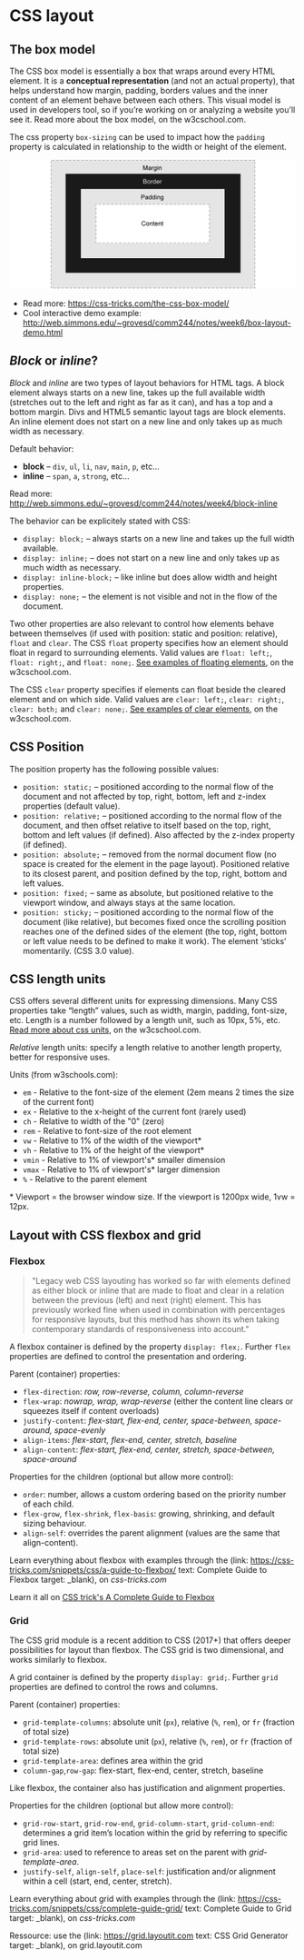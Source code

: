 # CSS layout

## The box model

The CSS box model is essentially a box that wraps around every HTML element. It is a **conceptual representation** (and not an actual property), that helps understand how margin, padding, borders values and the inner content of an element behave between each others. This visual model is used in developers tool, so if you’re working on or analyzing a website you’ll see it. Read more about the box model, on the w3cschool.com.

The css property `box-sizing` can be used to impact how the `padding` property is calculated in relationship to the width or height of the element.

![The box model](box-model.png)

- Read more: https://css-tricks.com/the-css-box-model/
- Cool interactive demo example: http://web.simmons.edu/~grovesd/comm244/notes/week6/box-layout-demo.html

## *Block* or *inline*?

*Block* and *inline* are two types of layout behaviors for HTML tags. A block element always starts on a new line, takes up the full available width (stretches out to the left and right as far as it can), and has a top and a bottom margin. Divs and HTML5 semantic layout tags are block elements. An inline element does not start on a new line and only takes up as much width as necessary.

Default behavior:

- **block** – `div`, `ul`, `li`, `nav`, `main`, `p`, etc...
- **inline** – `span`, `a`, `strong`, etc... 

Read more: http://web.simmons.edu/~grovesd/comm244/notes/week4/block-inline

The behavior can be explicitely stated with CSS:

- `display: block;` – always starts on a new line and takes up the full width available.
- `display: inline;` – does not start on a new line and only takes up as much width as necessary.
- `display: inline-block;` – like inline but does allow width and height properties.
- `display: none;` – the element is not visible and not in the flow of the document.

Two other properties are also relevant to control how elements behave between themselves (if used with position: static and position: relative), `float` and `clear`. The CSS `float` property specifies how an element should float in regard to surrounding elements. Valid values are `float: left;`, `float: right;`, and `float: none;`. [See examples of floating elements](https://www.w3schools.com/css/css_float_examples.asp), on the w3cschool.com.

The CSS `clear` property specifies if elements can float beside the cleared element and on which side. Valid values are `clear: left;`, `clear: right;`, `clear: both;` and `clear: none;`. [See examples of clear elements](https://www.w3schools.com/css/https://www.w3schools.com/css/css_float_clear.asp), on the w3cschool.com.

## CSS Position

The position property has the following possible values:

- `position: static;` – positioned according to the normal flow of the document and not affected by top, right, bottom, left and z-index properties (default value).
- `position: relative;` – positioned according to the normal flow of the document, and then offset relative to itself based on the top, right, bottom and left values (if defined). Also affected by the z-index property (if defined).
- `position: absolute;` – removed from the normal document flow (no space is created for the element in the page layout). Positioned relative to its closest parent, and position defined by the top, right, bottom and left values.
- `position: fixed;` – same as absolute, but positioned relative to the viewport window, and always stays at the same location.
- `position: sticky;` – positioned according to the normal flow of the document (like relative), but becomes fixed once the scrolling position reaches one of the defined sides of the element (the top, right, bottom or left value needs to be defined to make it work). The element ‘sticks’ momentarily. (CSS 3.0 value).

## CSS length units

CSS offers several different units for expressing dimensions. Many CSS properties take “length” values, such as width, margin, padding, font-size, etc. Length is a number followed by a length unit, such as 10px, 5%, etc. [Read more about css units](https://www.w3schools.com/css/css_units.asp), on the w3cschool.com.

*Relative* length units: specify a length relative to another length property, better for responsive uses.

Units (from w3schools.com):

- `em` - Relative to the font-size of the element (2em means 2 times the size of the current font)
- `ex` - Relative to the x-height of the current font (rarely used)
- `ch` - Relative to width of the "0" (zero)
- `rem` - Relative to font-size of the root element
- `vw` - Relative to 1% of the width of the viewport*
- `vh` - Relative to 1% of the height of the viewport*
- `vmin` - Relative to 1% of viewport's* smaller dimension
- `vmax` - Relative to 1% of viewport's* larger dimension
- `%` - Relative to the parent element

\* Viewport = the browser window size. If the viewport is 1200px wide, 1vw = 12px.

## Layout with CSS flexbox and grid

### Flexbox

> "Legacy web CSS layouting has worked so far with elements defined as either block or inline that are made to float and clear in a relation between the previous (left) and next (right) element. This has previously worked fine when used in combination with percentages for responsive layouts, but this method has shown its when taking contemporary standards of responsiveness into account."

A flexbox container is defined by the property `display: flex;`. Further `flex` properties are defined to control the presentation and ordering.

Parent (container) properties:

- `flex-direction`: *row, row-reverse, column, column-reverse*
- `flex-wrap`: *nowrap, wrap, wrap-reverse* (either the content line clears or squeezes itself if content overloads)
- `justify-content`: *flex-start, flex-end, center, space-between, space-around, space-evenly*
- `align-items`: *flex-start, flex-end, center, stretch, baseline*
- `align-content`: *flex-start, flex-end, center, stretch, space-between, space-around*

Properties for the children (optional but allow more control):

- `order`: number, allows a custom ordering based on the priority number of each child.
- `flex-grow`, `flex-shrink`, `flex-basis`: growing, shrinking, and default sizing behaviour.
- `align-self`: overrides the parent alignment (values are the same that align-content).

Learn everything about flexbox with examples through the (link: https://css-tricks.com/snippets/css/a-guide-to-flexbox/ text: Complete Guide to Flexbox target: _blank), on *css-tricks.com*

Learn it all on [CSS trick's A Complete Guide to Flexbox](https://css-tricks.com/snippets/css/a-guide-to-flexbox/)

### Grid

The CSS grid module is a recent addition to CSS (2017+) that offers deeper possibilities for layout than flexbox. The CSS grid is two dimensional, and works similarly to flexbox.

A grid container is defined by the property `display: grid;`. Further `grid` properties are defined to control the rows and columns.

Parent (container) properties:

- `grid-template-columns`: absolute unit (`px`), relative (`%`, `rem`), or `fr` (fraction of total size)
- `grid-template-rows`: absolute unit (`px`), relative (`%`, `rem`), or `fr` (fraction of total size)
- `grid-template-area`: defines area within the grid
- `column-gap`,`row-gap`: flex-start, flex-end, center, stretch, baseline

Like flexbox, the container also has justification and alignment properties.

Properties for the children (optional but allow more control):

- `grid-row-start`, `grid-row-end`, `grid-column-start`, `grid-column-end`: determines a grid item’s location within the grid by referring to specific grid lines.
- `grid-area`: used to reference to areas set on the parent with *grid-template-area*.
- `justify-self`, `align-self`, `place-self`: justification and/or alignment within a cell (start, end, center, stretch).

Learn everything about grid with examples through the (link: https://css-tricks.com/snippets/css/complete-guide-grid/ text: Complete Guide to Grid target: _blank), on *css-tricks.com*

Ressource: use the (link: https://grid.layoutit.com text: CSS Grid Generator target: _blank), on grid.layoutit.com
